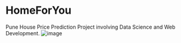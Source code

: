 # HomeForYou
Pune House Price Prediction Project involving Data Science and Web Development.
![image](https://github.com/azeemhaque/HomeForYou/assets/91793824/e4172370-6704-41d5-bb8e-7f824953a5b4)

